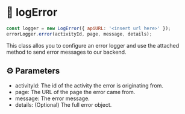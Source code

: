 
# :gem: logError

```js
const logger = new LogError({ apiURL: '<insert url here>' });
errorLogger.error(activityId, page, message, details);
```

This class allos you to configure an error logger and use the attached method to send error messages to our backend.

## :gear: Parameters

* activityId: The id of the activity the error is originating from.
* page: The URL of the page the error came from.
* message: The error message.
* details: (Optional) The full error object.
